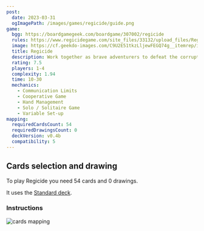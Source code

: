 ```yaml
---
post:
  date: 2023-03-31
  ogImagePath: /images/games/regicide/guide.png
game:
  bgg: https://boardgamegeek.com/boardgame/307002/regicide
  rules: https://www.regicidegame.com/site_files/33132/upload_files/RegicideRulesA4.pdf
  image: https://cf.geekdo-images.com/C9U2E51tkzLljewFEGQ74g__itemrep/img/gMi_9WcTU5PYLxfyrSDTch7rDMI=/fit-in/246x300/filters:strip_icc()/pic5837347.jpg
  title: Regicide
  description: Work together as brave adventurers to defeat the corrupted monarchy. 
  rating: 7.5
  players: 1-4
  complexity: 1.94
  time: 10-30
  mechanics:
    - Communication Limits
    - Cooperative Game
    - Hand Management
    - Solo / Solitaire Game
    - Variable Set-up 
mapping:
  requiredCardsCount: 54
  requiredDrawingsCount: 0
  deckVersion: v0.4b
  compatibility: 5
---
```


## Cards selection and drawing

To play Regicide you need 54 cards and 0 drawings.

It uses the [Standard deck](/games/standard-deck).

### Instructions

![cards mapping](/images/games/regicide/guide.png)
